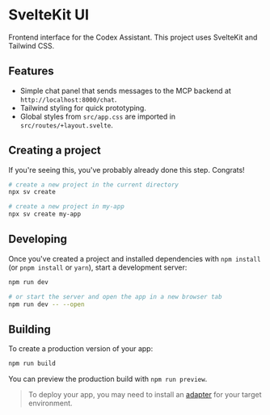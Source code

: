 # SvelteKit UI

Frontend interface for the Codex Assistant. This project uses SvelteKit and Tailwind CSS.

## Features

- Simple chat panel that sends messages to the MCP backend at `http://localhost:8000/chat`.
- Tailwind styling for quick prototyping.
- Global styles from `src/app.css` are imported in `src/routes/+layout.svelte`.

## Creating a project

If you're seeing this, you've probably already done this step. Congrats!

```bash
# create a new project in the current directory
npx sv create

# create a new project in my-app
npx sv create my-app
```

## Developing

Once you've created a project and installed dependencies with `npm install` (or `pnpm install` or `yarn`), start a development server:

```bash
npm run dev

# or start the server and open the app in a new browser tab
npm run dev -- --open
```

## Building

To create a production version of your app:

```bash
npm run build
```

You can preview the production build with `npm run preview`.

> To deploy your app, you may need to install an [adapter](https://svelte.dev/docs/kit/adapters) for your target environment.
